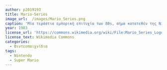```yaml
---
author: p2019193
title: Mario-Series
image_url:  /images/Mario_Series.png
caption: 'Μία τεράστια εμπορική επιτυχία των 80s, σήμα κατατεθέν της Nintendo. Η καινοτομία του, σε σχέση με άλλα παιχνίδια της εποχής (π.χ. Pacman), είναι ότι δεν είναι πεπερασμένο σε έναν χώρο (πίστα) αλλά σε διάφορες, ενώ ο κύριος σκοπός για πρώτη φορά, δεν είναι η επίτευξη high score, αλλά η επιτυχής ολοκλήρωση της πίστας.'
year: 1983
license_url: 'https://commons.wikimedia.org/wiki/File:Mario_Series_Logo.svg'
license_text: Wikimedia Commons
categories:
  - Βιντεοπαιχνίδια
tags:
  - Nintendo
  - Super Mario
---
```


